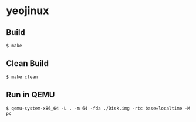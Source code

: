 # yeojinux

## Build

```shell
$ make
```

## Clean Build

```shell
$ make clean
```

## Run in QEMU

```shell
$ qemu-system-x86_64 -L . -m 64 -fda ./Disk.img -rtc base=localtime -M pc
```
